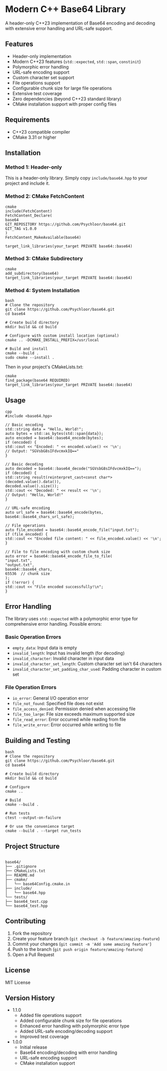 ﻿# Modern C++ Base64 Library

A header-only C++23 implementation of Base64 encoding and decoding with
extensive error handling and URL-safe support.

## Features

- Header-only implementation
- Modern C++23 features (`std::expected`, `std::span`, `constinit`)
- Polymorphic error handling
- URL-safe encoding support
- Custom character set support
- File operations support
- Configurable chunk size for large file operations
- Extensive test coverage
- Zero dependencies (beyond C++23 standard library)
- CMake installation support with proper config files

## Requirements

- C++23 compatible compiler
- CMake 3.31 or higher

## Installation

### Method 1: Header-only

This is a header-only library. Simply copy `include/base64.hpp` to your project
and include it.

### Method 2: CMake FetchContent
```
cmake
include(FetchContent)
FetchContent_Declare(
base64
GIT_REPOSITORY https://github.com/Psychloor/base64.git
GIT_TAG v1.0.0
)
FetchContent_MakeAvailable(base64)

target_link_libraries(your_target PRIVATE base64::base64)
```
### Method 3: CMake Subdirectory
```
cmake
add_subdirectory(base64)
target_link_libraries(your_target PRIVATE base64::base64)
```
### Method 4: System Installation
```
bash
# Clone the repository
git clone https://github.com/Psychloor/base64.git
cd base64

# Create build directory
mkdir build && cd build

# Configure with custom install location (optional)
cmake .. -DCMAKE_INSTALL_PREFIX=/usr/local

# Build and install
cmake --build .
sudo cmake --install .
```
Then in your project's CMakeLists.txt:
```
cmake
find_package(base64 REQUIRED)
target_link_libraries(your_target PRIVATE base64::base64)
```
## Usage
```
cpp
#include <base64.hpp>

// Basic encoding
std::string data = "Hello, World!";
auto bytes = std::as_bytes(std::span{data});
auto encoded = base64::base64_encode(bytes);
if (encoded) {
std::cout << "Encoded: " << encoded.value() << '\n';
// Output: "SGVsbG8sIFdvcmxkIQ=="
}

// Basic decoding
auto decoded = base64::base64_decode("SGVsbG8sIFdvcmxkIQ==");
if (decoded) {
std::string result(reinterpret_cast<const char*>(decoded.value().data()),
decoded.value().size());
std::cout << "Decoded: " << result << '\n';
// Output: "Hello, World!"
}

// URL-safe encoding
auto url_safe = base64::base64_encode(bytes, base64::base64_chars_url_safe);

// File operations
auto file_encoded = base64::base64_encode_file("input.txt");
if (file_encoded) {
std::cout << "Encoded file content: " << file_encoded.value() << '\n';
}

// File to file encoding with custom chunk size
auto error = base64::base64_encode_file_to_file(
"input.txt",
"output.txt",
base64::base64_chars,
65536  // chunk size
);
if (!error) {
std::cout << "File encoded successfully!\n";
}
```
## Error Handling

The library uses `std::expected` with a polymorphic error type for comprehensive error handling. Possible errors:

### Basic Operation Errors
- `empty_data`: Input data is empty
- `invalid_length`: Input has invalid length (for decoding)
- `invalid_character`: Invalid character in input data
- `invalid_character_set_length`: Custom character set isn't 64 characters
- `invalid_character_set_padding_char_used`: Padding character in custom set

### File Operation Errors
- `io_error`: General I/O operation error
- `file_not_found`: Specified file does not exist
- `file_access_denied`: Permission denied when accessing file
- `file_too_large`: File size exceeds maximum supported size
- `file_read_error`: Error occurred while reading from file
- `file_write_error`: Error occurred while writing to file


## Building and Testing
```
bash
# Clone the repository
git clone https://github.com/Psychloor/base64.git
cd base64

# Create build directory
mkdir build && cd build

# Configure
cmake ..

# Build
cmake --build .

# Run tests
ctest --output-on-failure

# Or use the convenience target
cmake --build . --target run_tests
```
## Project Structure
```

base64/
├── .gitignore
├── CMakeLists.txt
├── README.md
├── cmake/
│   └── base64Config.cmake.in
├── include/
│   └── base64.hpp
└── tests/
├── base64_test.cpp
└── base64_test.hpp
```
## Contributing

1. Fork the repository
2. Create your feature branch (`git checkout -b feature/amazing-feature`)
3. Commit your changes (`git commit -m 'Add some amazing feature'`)
4. Push to the branch (`git push origin feature/amazing-feature`)
5. Open a Pull Request

## License

MIT License

## Version History

- 1.1.0
    - Added file operations support
    - Added configurable chunk size for file operations
    - Enhanced error handling with polymorphic error type
    - Added URL-safe encoding/decoding support
    - Improved test coverage
- 1.0.0
    - Initial release
    - Base64 encoding/decoding with error handling
    - URL-safe encoding support
    - CMake installation support